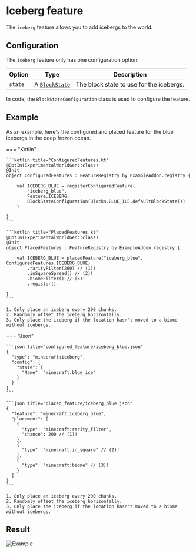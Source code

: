 # Iceberg feature

The `iceberg` feature allows you to add icebergs to the world.

## Configuration

The `iceberg` feature only has one configuration option:

| Option  | Type                                   | Description                              |
|---------|----------------------------------------|------------------------------------------|
| `state` | A [`BlockState`](../../block-state.md) | The block state to use for the icebergs. |

In code, the `BlockStateConfiguration` class is used to configure the feature.

## Example

As an example, here's the configured and placed feature for the blue icebergs in the deep frozen ocean.

=== "Kotlin"

    ```kotlin title="ConfiguredFeatures.kt"
    @OptIn(ExperimentalWorldGen::class)
    @Init
    object ConfiguredFeatures : FeatureRegistry by ExampleAddon.registry {
    
        val ICEBERG_BLUE = registerConfiguredFeature(
            "iceberg_blue",
            Feature.ICEBERG,
            BlockStateConfiguration(Blocks.BLUE_ICE.defaultBlockState())
        )
    
    }
    ```

    ```kotlin title="PlacedFeatures.kt"
    @OptIn(ExperimentalWorldGen::class)
    @Init
    object PlacedFeatures : FeatureRegistry by ExampleAddon.registry {
    
        val ICEBERG_BLUE = placedFeature("iceberg_blue", ConfiguredFeatures.ICEBERG_BLUE)
            .rarityFilter(200) // (1)!
            .inSquareSpread() // (2)!
            .biomeFilter() // (3)!
            .register()
    
    }
    ```

    1. Only place an iceberg every 200 chunks.
    2. Randomly offset the iceberg horizontally.
    3. Only place the iceberg if the location hasn't moved to a biome without icebergs.

=== "Json"

    ```json title="configured_feature/iceberg_blue.json"
    {
      "type": "minecraft:iceberg",
      "config": {
        "state": {
          "Name": "minecraft:blue_ice"
        }
      }
    }
    ```
    
    ```json title="placed_feature/iceberg_blue.json"
    {
      "feature": "minecraft:iceberg_blue",
      "placement": [
        {
          "type": "minecraft:rarity_filter",
          "chance": 200 // (1)!
        },
        {
          "type": "minecraft:in_square" // (2)!
        },
        {
          "type": "minecraft:biome" // (3)!
        }
      ]
    }
    ```

    1. Only place an iceberg every 200 chunks.
    2. Randomly offset the iceberg horizontally.
    3. Only place the iceberg if the location hasn't moved to a biome without icebergs.

## Result

![Example](https://i.imgur.com/hRVHhcb.gif)